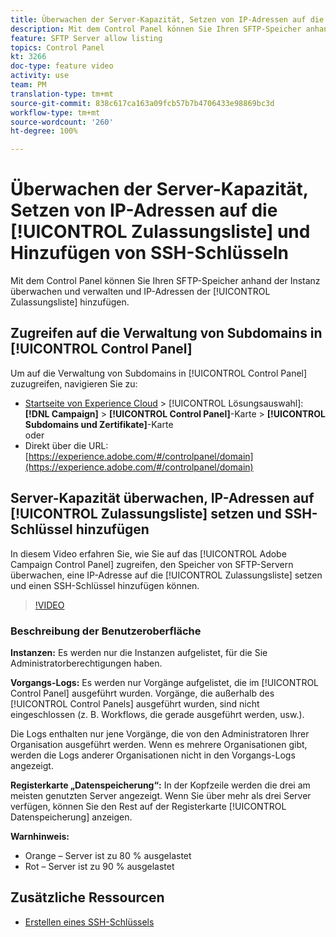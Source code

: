 ```yaml
---
title: Überwachen der Server-Kapazität, Setzen von IP-Adressen auf die Zulassungsliste und Hinzufügen von SSH-Schlüsseln
description: Mit dem Control Panel können Sie Ihren SFTP-Speicher anhand von Instanz und IP-Adressen auf der Zulassungsliste überwachen und verwalten.
feature: SFTP Server allow listing
topics: Control Panel
kt: 3266
doc-type: feature video
activity: use
team: PM
translation-type: tm+mt
source-git-commit: 838c617ca163a09fcb57b7b4706433e98869bc3d
workflow-type: tm+mt
source-wordcount: '260'
ht-degree: 100%

---
```



# Überwachen der Server-Kapazität, Setzen von IP-Adressen auf die [!UICONTROL Zulassungsliste] und Hinzufügen von SSH-Schlüsseln

Mit dem Control Panel können Sie Ihren SFTP-Speicher anhand der Instanz überwachen und verwalten und IP-Adressen der [!UICONTROL Zulassungsliste] hinzufügen.

## Zugreifen auf die Verwaltung von Subdomains in [!UICONTROL Control Panel]

Um auf die Verwaltung von Subdomains in [!UICONTROL Control Panel] zuzugreifen, navigieren Sie zu:

* [Startseite von Experience Cloud](https://experience.adobe.com/#/home) > [!UICONTROL Lösungsauswahl]: **[!DNL Campaign]** > **[!UICONTROL Control Panel]**-Karte > **[!UICONTROL Subdomains und Zertifikate]**-Karte\
   oder
* Direkt über die URL: [https://experience.adobe.com/#/controlpanel/domain](https://experience.adobe.com/#/controlpanel/domain)

## Server-Kapazität überwachen, IP-Adressen auf [!UICONTROL Zulassungsliste] setzen und SSH-Schlüssel hinzufügen

In diesem Video erfahren Sie, wie Sie auf das [!UICONTROL Adobe Campaign Control Panel] zugreifen, den Speicher von SFTP-Servern überwachen, eine IP-Adresse auf die [!UICONTROL Zulassungsliste] setzen und einen SSH-Schlüssel hinzufügen können.

>[!VIDEO](https://video.tv.adobe.com/v/27270?quality=12)

### Beschreibung der Benutzeroberfläche

**Instanzen:** Es werden nur die Instanzen aufgelistet, für die Sie Administratorberechtigungen haben.

**Vorgangs-Logs:** Es werden nur Vorgänge aufgelistet, die im [!UICONTROL Control Panel] ausgeführt wurden. Vorgänge, die außerhalb des [!UICONTROL Control Panels] ausgeführt wurden, sind nicht eingeschlossen (z. B. Workflows, die gerade ausgeführt werden, usw.).

Die Logs enthalten nur jene Vorgänge, die von den Administratoren Ihrer Organisation ausgeführt werden. Wenn es mehrere Organisationen gibt, werden die Logs anderer Organisationen nicht in den Vorgangs-Logs angezeigt.

**Registerkarte „Datenspeicherung“:** In der Kopfzeile werden die drei am meisten genutzten Server angezeigt. Wenn Sie über mehr als drei Server verfügen, können Sie den Rest auf der Registerkarte [!UICONTROL Datenspeicherung] anzeigen.

**Warnhinweis:**

* Orange – Server ist zu 80 % ausgelastet
* Rot – Server ist zu 90 % ausgelastet

## Zusätzliche Ressourcen

* [Erstellen eines SSH-Schlüssels](/help/monitoring-campaign-classic/control-panel/generate-ssh-key.md)
